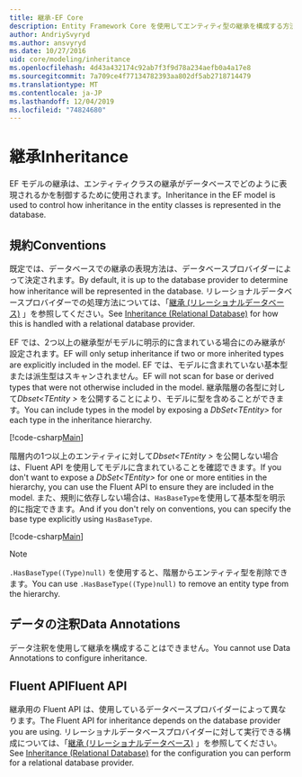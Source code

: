 ```yaml
---
title: 継承-EF Core
description: Entity Framework Core を使用してエンティティ型の継承を構成する方法
author: AndriySvyryd
ms.author: ansvyryd
ms.date: 10/27/2016
uid: core/modeling/inheritance
ms.openlocfilehash: 4d43a432174c92ab7f3f9d78a234aefb0a4a17e8
ms.sourcegitcommit: 7a709ce4f77134782393aa802df5ab2718714479
ms.translationtype: MT
ms.contentlocale: ja-JP
ms.lasthandoff: 12/04/2019
ms.locfileid: "74824680"
---
```

# <a name="inheritance"></a><span data-ttu-id="106ab-103">継承</span><span class="sxs-lookup"><span data-stu-id="106ab-103">Inheritance</span></span>

<span data-ttu-id="106ab-104">EF モデルの継承は、エンティティクラスの継承がデータベースでどのように表現されるかを制御するために使用されます。</span><span class="sxs-lookup"><span data-stu-id="106ab-104">Inheritance in the EF model is used to control how inheritance in the entity classes is represented in the database.</span></span>

## <a name="conventions"></a><span data-ttu-id="106ab-105">規約</span><span class="sxs-lookup"><span data-stu-id="106ab-105">Conventions</span></span>

<span data-ttu-id="106ab-106">既定では、データベースでの継承の表現方法は、データベースプロバイダーによって決定されます。</span><span class="sxs-lookup"><span data-stu-id="106ab-106">By default, it is up to the database provider to determine how inheritance will be represented in the database.</span></span> <span data-ttu-id="106ab-107">リレーショナルデータベースプロバイダーでの処理方法については、「[継承 (リレーショナルデータベース)](relational/inheritance.md) 」を参照してください。</span><span class="sxs-lookup"><span data-stu-id="106ab-107">See [Inheritance (Relational Database)](relational/inheritance.md) for how this is handled with a relational database provider.</span></span>

<span data-ttu-id="106ab-108">EF では、2つ以上の継承型がモデルに明示的に含まれている場合にのみ継承が設定されます。</span><span class="sxs-lookup"><span data-stu-id="106ab-108">EF will only setup inheritance if two or more inherited types are explicitly included in the model.</span></span> <span data-ttu-id="106ab-109">EF では、モデルに含まれていない基本型または派生型はスキャンされません。</span><span class="sxs-lookup"><span data-stu-id="106ab-109">EF will not scan for base or derived types that were not otherwise included in the model.</span></span> <span data-ttu-id="106ab-110">継承階層の各型に対して*Dbset\<TEntity >* を公開することにより、モデルに型を含めることができます。</span><span class="sxs-lookup"><span data-stu-id="106ab-110">You can include types in the model by exposing a *DbSet\<TEntity>* for each type in the inheritance hierarchy.</span></span>

[!code-csharp[Main](../../../samples/core/Modeling/Conventions/InheritanceDbSets.cs?highlight=3-4&name=Model)]

<span data-ttu-id="106ab-111">階層内の1つ以上のエンティティに対して*Dbset\<TEntity >* を公開しない場合は、Fluent API を使用してモデルに含まれていることを確認できます。</span><span class="sxs-lookup"><span data-stu-id="106ab-111">If you don't want to expose a *DbSet\<TEntity>* for one or more entities in the hierarchy, you can use the Fluent API to ensure they are included in the model.</span></span>
<span data-ttu-id="106ab-112">また、規則に依存しない場合は、`HasBaseType`を使用して基本型を明示的に指定できます。</span><span class="sxs-lookup"><span data-stu-id="106ab-112">And if you don't rely on conventions, you can specify the base type explicitly using `HasBaseType`.</span></span>

[!code-csharp[Main](../../../samples/core/Modeling/Conventions/InheritanceModelBuilder.cs?highlight=7&name=Context)]

> [!NOTE]
> <span data-ttu-id="106ab-113">`.HasBaseType((Type)null)` を使用すると、階層からエンティティ型を削除できます。</span><span class="sxs-lookup"><span data-stu-id="106ab-113">You can use `.HasBaseType((Type)null)` to remove an entity type from the hierarchy.</span></span>

## <a name="data-annotations"></a><span data-ttu-id="106ab-114">データの注釈</span><span class="sxs-lookup"><span data-stu-id="106ab-114">Data Annotations</span></span>

<span data-ttu-id="106ab-115">データ注釈を使用して継承を構成することはできません。</span><span class="sxs-lookup"><span data-stu-id="106ab-115">You cannot use Data Annotations to configure inheritance.</span></span>

## <a name="fluent-api"></a><span data-ttu-id="106ab-116">Fluent API</span><span class="sxs-lookup"><span data-stu-id="106ab-116">Fluent API</span></span>

<span data-ttu-id="106ab-117">継承用の Fluent API は、使用しているデータベースプロバイダーによって異なります。</span><span class="sxs-lookup"><span data-stu-id="106ab-117">The Fluent API for inheritance depends on the database provider you are using.</span></span> <span data-ttu-id="106ab-118">リレーショナルデータベースプロバイダーに対して実行できる構成については、「[継承 (リレーショナルデータベース)](relational/inheritance.md) 」を参照してください。</span><span class="sxs-lookup"><span data-stu-id="106ab-118">See [Inheritance (Relational Database)](relational/inheritance.md) for the configuration you can perform for a relational database provider.</span></span>
